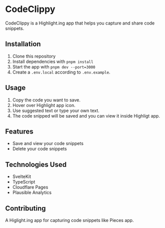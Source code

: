 # CodeClippy

CodeClippy is a Highlight.ing app that helps you capture and share code snippets.

## Installation

1. Clone this repository
2. Install dependencies with `pnpm install`
3. Start the app with `pnpm dev --port=3000`
4. Create a `.env.local` according to `.env.example`.

## Usage

1. Copy the code you want to save.
2. Hover over Highlight app icon.
3. Use suggested text or type your own text.
4. The code snipped will be saved and you can view it inside Highligt app.

## Features

- Save and view your code snippets
- Delete your code snippets

## Technologies Used

- SvelteKit
- TypeScript
- Cloudflare Pages
- Plausible Analytics

## Contributing
A Higlight.ing app for capturing code snippets like Pieces app.



